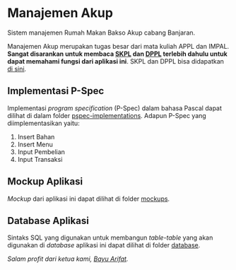 # Manajemen Akup
Sistem manajemen Rumah Makan Bakso Akup cabang Banjaran.

Manajemen Akup merupakan tugas besar dari mata kuliah APPL dan IMPAL. **Sangat disarankan untuk membaca [SKPL](https://drive.google.com/file/d/1ZmUsaF-w-lbHVIQ8SbMGmfKJRofpufBP/view?usp=sharing) dan [DPPL](https://drive.google.com/file/d/1JGRJ2zkFRtPUbEdpE5400wFNnw54KaRJ/view?usp=sharing) terlebih dahulu untuk dapat memahami fungsi dari aplikasi ini**. SKPL dan DPPL bisa didapatkan [di sini](https://drive.google.com/drive/folders/1xzuX0f45B-VJ0At7I0y6f2OIdEBuHvpO?usp=sharing).

## Implementasi P-Spec
Implementasi *program specification* (P-Spec) dalam bahasa Pascal dapat dilihat di dalam folder [pspec-implementations](https://github.com/renaism/manajemen-akup/tree/master/pspec-implementation). Adapun P-Spec yang diimplementasikan yaitu:
1. Insert Bahan
2. Insert Menu
3. Input Pembelian
4. Input Transaksi

## Mockup Aplikasi
*Mockup* dari aplikasi ini dapat dilihat di folder [mockups](https://github.com/renaism/manajemen-akup/tree/master/mockups).

## Database Aplikasi
Sintaks SQL yang digunakan untuk membangun *table-table* yang akan digunakan di *database* aplikasi ini dapat dilihat di folder [database](https://github.com/renaism/manajemen-akup/tree/master/database).

*Salam profit dari ketua kami, [Bayu Arifat](https://www.youtube.com/channel/UC71TKqN-dRYpudR2Iv4tuCA/featured).*
